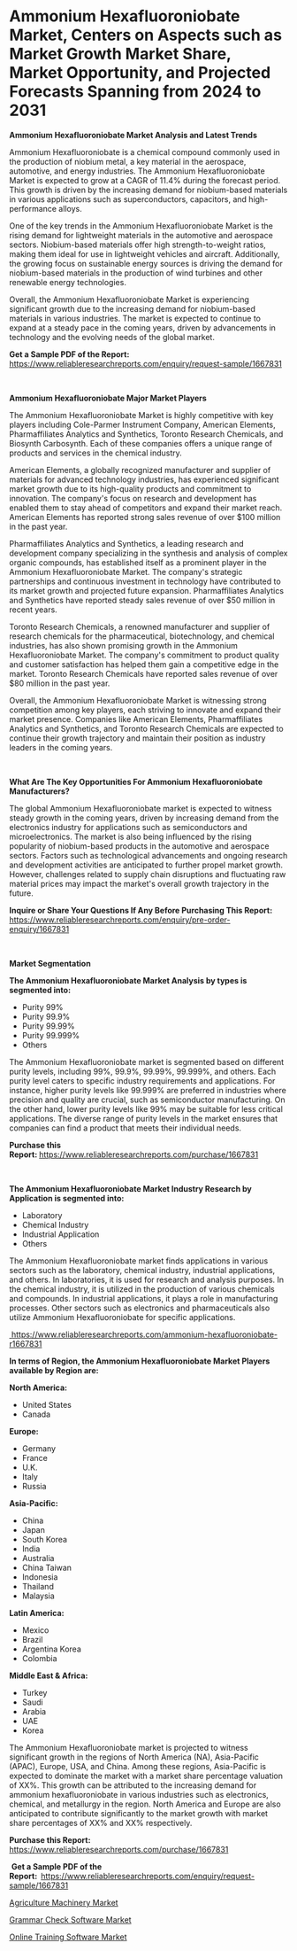 <p><h1>Ammonium Hexafluoroniobate Market, Centers on Aspects such as Market Growth Market Share, Market Opportunity, and Projected Forecasts Spanning from 2024 to 2031</h1></p><p><strong>Ammonium Hexafluoroniobate Market Analysis and Latest Trends</strong></p>
<p><p>Ammonium Hexafluoroniobate is a chemical compound commonly used in the production of niobium metal, a key material in the aerospace, automotive, and energy industries. The Ammonium Hexafluoroniobate Market is expected to grow at a CAGR of 11.4% during the forecast period. This growth is driven by the increasing demand for niobium-based materials in various applications such as superconductors, capacitors, and high-performance alloys.</p><p>One of the key trends in the Ammonium Hexafluoroniobate Market is the rising demand for lightweight materials in the automotive and aerospace sectors. Niobium-based materials offer high strength-to-weight ratios, making them ideal for use in lightweight vehicles and aircraft. Additionally, the growing focus on sustainable energy sources is driving the demand for niobium-based materials in the production of wind turbines and other renewable energy technologies.</p><p>Overall, the Ammonium Hexafluoroniobate Market is experiencing significant growth due to the increasing demand for niobium-based materials in various industries. The market is expected to continue to expand at a steady pace in the coming years, driven by advancements in technology and the evolving needs of the global market.</p></p>
<p><strong>Get a Sample PDF of the Report:&nbsp;</strong> <a href="https://www.reliableresearchreports.com/enquiry/request-sample/1667831">https://www.reliableresearchreports.com/enquiry/request-sample/1667831</a></p>
<p>&nbsp;</p>
<p><strong>Ammonium Hexafluoroniobate Major Market Players</strong></p>
<p><p>The Ammonium Hexafluoroniobate Market is highly competitive with key players including Cole-Parmer Instrument Company, American Elements, Pharmaffiliates Analytics and Synthetics, Toronto Research Chemicals, and Biosynth Carbosynth. Each of these companies offers a unique range of products and services in the chemical industry.</p><p>American Elements, a globally recognized manufacturer and supplier of materials for advanced technology industries, has experienced significant market growth due to its high-quality products and commitment to innovation. The company's focus on research and development has enabled them to stay ahead of competitors and expand their market reach. American Elements has reported strong sales revenue of over $100 million in the past year.</p><p>Pharmaffiliates Analytics and Synthetics, a leading research and development company specializing in the synthesis and analysis of complex organic compounds, has established itself as a prominent player in the Ammonium Hexafluoroniobate Market. The company's strategic partnerships and continuous investment in technology have contributed to its market growth and projected future expansion. Pharmaffiliates Analytics and Synthetics have reported steady sales revenue of over $50 million in recent years.</p><p>Toronto Research Chemicals, a renowned manufacturer and supplier of research chemicals for the pharmaceutical, biotechnology, and chemical industries, has also shown promising growth in the Ammonium Hexafluoroniobate Market. The company's commitment to product quality and customer satisfaction has helped them gain a competitive edge in the market. Toronto Research Chemicals have reported sales revenue of over $80 million in the past year.</p><p>Overall, the Ammonium Hexafluoroniobate Market is witnessing strong competition among key players, each striving to innovate and expand their market presence. Companies like American Elements, Pharmaffiliates Analytics and Synthetics, and Toronto Research Chemicals are expected to continue their growth trajectory and maintain their position as industry leaders in the coming years.</p></p>
<p>&nbsp;</p>
<p><strong>What Are The Key Opportunities For Ammonium Hexafluoroniobate Manufacturers?</strong></p>
<p><p>The global Ammonium Hexafluoroniobate market is expected to witness steady growth in the coming years, driven by increasing demand from the electronics industry for applications such as semiconductors and microelectronics. The market is also being influenced by the rising popularity of niobium-based products in the automotive and aerospace sectors. Factors such as technological advancements and ongoing research and development activities are anticipated to further propel market growth. However, challenges related to supply chain disruptions and fluctuating raw material prices may impact the market's overall growth trajectory in the future.</p></p>
<p><strong>Inquire or Share Your Questions If Any Before Purchasing This Report:</strong> <a href="https://www.reliableresearchreports.com/enquiry/pre-order-enquiry/1667831">https://www.reliableresearchreports.com/enquiry/pre-order-enquiry/1667831</a></p>
<p>&nbsp;</p>
<p><strong>Market Segmentation</strong></p>
<p><strong>The Ammonium Hexafluoroniobate Market Analysis by types is segmented into:</strong></p>
<p><ul><li>Purity 99%</li><li>Purity 99.9%</li><li>Purity 99.99%</li><li>Purity 99.999%</li><li>Others</li></ul></p>
<p><p>The Ammonium Hexafluoroniobate market is segmented based on different purity levels, including 99%, 99.9%, 99.99%, 99.999%, and others. Each purity level caters to specific industry requirements and applications. For instance, higher purity levels like 99.999% are preferred in industries where precision and quality are crucial, such as semiconductor manufacturing. On the other hand, lower purity levels like 99% may be suitable for less critical applications. The diverse range of purity levels in the market ensures that companies can find a product that meets their individual needs.</p></p>
<p><strong>Purchase this Report:&nbsp;</strong><a href="https://www.reliableresearchreports.com/purchase/1667831">https://www.reliableresearchreports.com/purchase/1667831</a></p>
<p>&nbsp;</p>
<p><strong>The Ammonium Hexafluoroniobate Market Industry Research by Application is segmented into:</strong></p>
<p><ul><li>Laboratory</li><li>Chemical Industry</li><li>Industrial Application</li><li>Others</li></ul></p>
<p><p>The Ammonium Hexafluoroniobate market finds applications in various sectors such as the laboratory, chemical industry, industrial applications, and others. In laboratories, it is used for research and analysis purposes. In the chemical industry, it is utilized in the production of various chemicals and compounds. In industrial applications, it plays a role in manufacturing processes. Other sectors such as electronics and pharmaceuticals also utilize Ammonium Hexafluoroniobate for specific applications.</p></p>
<p><a href="https://www.reliableresearchreports.com/ammonium-hexafluoroniobate-r1667831">&nbsp;https://www.reliableresearchreports.com/ammonium-hexafluoroniobate-r1667831</a></p>
<p><strong>In terms of Region, the Ammonium Hexafluoroniobate Market Players available by Region are:</strong></p>
<p>
    <p> <strong> North America: </strong>
        <ul>
            <li>United States</li>
            <li>Canada</li>
        </ul>
        </p> 
    <p> <strong> Europe: </strong>
        <ul>
            <li>Germany</li>
            <li>France</li>
            <li>U.K.</li>
            <li>Italy</li>
            <li>Russia</li>
        </ul>
        </p> 
    <p> <strong> Asia-Pacific: </strong>
        <ul>
            <li>China</li>
            <li>Japan</li>
            <li>South Korea</li>
            <li>India</li>
            <li>Australia</li>
            <li>China Taiwan</li>
            <li>Indonesia</li>
            <li>Thailand</li>
            <li>Malaysia</li>
        </ul>
        </p> 
    <p> <strong> Latin America: </strong>
        <ul>
            <li>Mexico</li>
            <li>Brazil</li>
            <li>Argentina Korea</li>
            <li>Colombia</li>
        </ul>
        </p> 
    <p> <strong> Middle East & Africa: </strong>
        <ul>
            <li>Turkey</li>
            <li>Saudi</li>
            <li>Arabia</li>
            <li>UAE</li>
            <li>Korea</li>
        </ul>
    </p>
    </p>
<p><p>The Ammonium Hexafluoroniobate market is projected to witness significant growth in the regions of North America (NA), Asia-Pacific (APAC), Europe, USA, and China. Among these regions, Asia-Pacific is expected to dominate the market with a market share percentage valuation of XX%. This growth can be attributed to the increasing demand for ammonium hexafluoroniobate in various industries such as electronics, chemical, and metallurgy in the region. North America and Europe are also anticipated to contribute significantly to the market growth with market share percentages of XX% and XX% respectively.</p></p>
<p><strong>Purchase this Report: </strong><a href="https://www.reliableresearchreports.com/purchase/1667831">https://www.reliableresearchreports.com/purchase/1667831</a></p>
<p>&nbsp;<strong>Get a Sample PDF of the Report:&nbsp;&nbsp;</strong><a href="https://www.reliableresearchreports.com/enquiry/request-sample/1667831">https://www.reliableresearchreports.com/enquiry/request-sample/1667831</a></p>
<p><strong></strong></p>
<p><p><a href="https://github.com/nhteumcc68/Market-Research-Report-List-1/blob/main/agriculture-machinery-market.md">Agriculture Machinery Market</a></p><p><a href="https://github.com/phuonganhit041011/Market-Research-Report-List-1/blob/main/grammar-check-software-market.md">Grammar Check Software Market</a></p><p><a href="https://github.com/LeilaniWyman2021/Market-Research-Report-List-1/blob/main/online-training-software-market.md">Online Training Software Market</a></p></p>